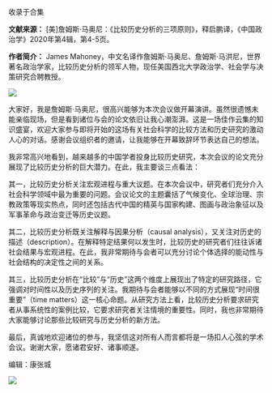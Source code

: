 

收录于合集

**文献来源：** [美]詹姆斯·马奥尼：《比较历史分析的三项原则》，释启鹏译，《中国政治学》2020年第4辑，第4-5页。  

  

 **作者简介：** James
Mahoney，中文名译作詹姆斯·马奥尼、詹姆斯·马洪尼，世界著名政治学家，比较历史分析的领军人物，现任美国西北大学政治学、社会学与决策研究合聘教授。  

![](/images/167/2.jpeg)

大家好，我是詹姆斯·马奥尼，很高兴能够为本次会议做开幕演讲。虽然很遗憾未能亲临现场，但是看到诸位与会的论文依旧让我心潮澎湃。这是一场佳作云集的知识盛宴，欢迎大家参与即将开始的这场有关社会科学的比较方法和历史研究的激动人心的对话。感谢会议组织者的邀请，让我能够在开幕致辞环节表达自己的想法。

  

我非常高兴地看到，越来越多的中国学者投身比较历史研究，本次会议的论文充分展现了比较历史分析的巨大潜力。在此，我主要谈三点看法：

  

其一，比较历史分析关注宏观进程与重大议题。在本次会议中，研究者们充分介入社会科学领域中最为重要的问题。会议论文的主题囊括了气候变化、全球治理、宗教政策等现实热点，同时还包括古代中国的精英与国家构建、图画与政治象征以及军事革命与政治变迁等历史议题。

  

其二，比较历史分析既关注解释与因果分析（causal
analysis），又关注对历史的描述（description）。在解释特定结果何以发生时，比较历史的研究者们往往诉诸社会结果与宏观进程。在此，我非常期待与会者可以充分讨论个体选择的能动性与社会结构的决定性之间的关系。

  

其三，比较历史分析在“比较”与“历史”这两个维度上展现出了特定的研究路径，它强调对时间性以及历史序列的关注。我期待与会者能够以不同的方式展现“时间很重要”（time
matters）这一核心命题。从研究方法上看，比较历史分析要求研究者从事系统性的案例比较，它要求研究者关注情境的重要性。同时，我也非常期待大家能够讨论那些比较研究与历史分析的新方法。

  

最后，真诚地欢迎诸位的参与，我坚信这对所有人而言都将是一场扣人心弦的学术会议。谢谢大家，愿诸君安好、诸事顺遂。

编辑：康张城

  

![](/images/167/3.jpeg)

  

